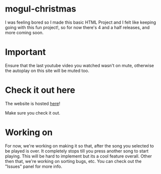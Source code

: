# mogul-christmas

I was feeling bored so I made this basic HTML Project and I felt like keeping going with this fun project!, so for now there's 4 and a half releases, and more coming soon.

# Important 
Ensure that the last youtube video you watched wasn't on mute, otherwise the autoplay on this site will be muted too. 

# Check it out here
The website is hosted [here](https://kendalldoescoding.gq/mogulchristmas)! 

Make sure you check it out.

# Working on

For now, we're working on making it so that, after the song you selected to be played is over. It completely stops till you press another song to start playing. This will be hard to implement but its a cool feature overall. Other then that, we're working on sorting bugs, etc. You can check out the "Issues" panel for more info.

